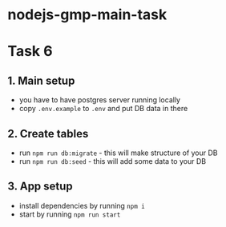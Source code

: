 # nodejs-gmp-main-task

# Task 6

## 1. Main setup
* you have to have postgres server running locally
* copy `.env.example` to `.env` and put DB data in there

##  2. Create tables
* run `npm run db:migrate` - this will make structure of your DB
* run `npm run db:seed` - this will add some data to your DB


## 3. App setup
* install dependencies by running `npm i`
* start by running `npm run start`
